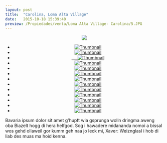 ```yaml
---
layout: post
title:  "Carolina, Loma Alta Village"
date:   2015-10-18 15:39:40
preview: /Propiedades/venta/Loma Alta Village- Carolina/5.JPG
---
```


<center>
	<div class="mainImg">
		<img src="/Edweb/Propiedades/venta/Loma Alta Village- Carolina/5.JPG" class="custom">
	</div>
	<!--aqui comienza las fotos pequeñas -->
	<ul class="thumbnails">
	  <li>
	    <a href="/Edweb/Propiedades/venta/Loma Alta Village- Carolina/5.JPG">
	      <img class="tumbnails" src="/Edweb/Propiedades/venta/Loma Alta Village- Carolina/5.JPG" alt="Thumbnail">
	    </a>
	  </li>
	  <li>
	    <a href="/Edweb/Propiedades/venta/Loma Alta Village- Carolina/1.JPG">
	      <img class="tumbnails" src="/Edweb/Propiedades/venta/Loma Alta Village- Carolina/1.JPG" alt="Thumbnail">
	    </a>
	  </li>
	  <li>
	    <a href="/Edweb/Propiedades/venta/Loma Alta Village- Carolina/2.JPG">
	      <img class="tumbnails" src="/Edweb/Propiedades/venta/Loma Alta Village- Carolina/2.JPG" alt="Thumbnail">
	    </a>
	  </li>
	  <li>
	    <a href="/Edweb/Propiedades/venta/Loma Alta Village- Carolina/3.JPG">
	      <img class="tumbnails" src="/Edweb/Propiedades/venta/Loma Alta Village- Carolina/3.JPG" alt="Thumbnail">
	    </a>
	  </li>
	  <li>
	    <a href="/Edweb/Propiedades/venta/Loma Alta Village- Carolina/4.JPG">
	      <img class="tumbnails" src="/Edweb/Propiedades/venta/Loma Alta Village- Carolina/4.JPG" alt="Thumbnail">
	    </a>
	  </li>
	  <li>
	    <a href="/Edweb/Propiedades/venta/Loma Alta Village- Carolina/6.JPG">
	      <img class="tumbnails" src="/Edweb/Propiedades/venta/Loma Alta Village- Carolina/6.JPG" alt="Thumbnail">
	    </a>
	  </li>
	  <li>
	    <a href="/Edweb/Propiedades/venta/Loma Alta Village- Carolina/7.JPG">
	      <img class="tumbnails" src="/Edweb/Propiedades/venta/Loma Alta Village- Carolina/7.JPG" alt="Thumbnail">
	    </a>
	  </li>
	  <li>
	    <a href="/Edweb/Propiedades/venta/Loma Alta Village- Carolina/8.JPG">
	      <img class="tumbnails" src="/Edweb/Propiedades/venta/Loma Alta Village- Carolina/8.JPG" alt="Thumbnail">
	    </a>
	  </li>
	  <li>
	    <a href="/Edweb/Propiedades/venta/Loma Alta Village- Carolina/9.JPG">
	      <img class="tumbnails" src="/Edweb/Propiedades/venta/Loma Alta Village- Carolina/9.JPG" alt="Thumbnail">
	    </a>
	  </li>
	  <li>
	    <a href="/Edweb/Propiedades/venta/Loma Alta Village- Carolina/10.JPG">
	      <img class="tumbnails" src="/Edweb/Propiedades/venta/Loma Alta Village- Carolina/10.JPG" alt="Thumbnail">
	    </a>
	  </li>
	  <li>
	    <a href="/Edweb/Propiedades/venta/Loma Alta Village- Carolina/11.JPG">
	      <img class="tumbnails" src="/Edweb/Propiedades/venta/Loma Alta Village- Carolina/11.JPG" alt="Thumbnail">
	    </a>
	  </li>
	  <li>
	    <a href="/Edweb/Propiedades/venta/Loma Alta Village- Carolina/12.JPG">
	      <img class="tumbnails" src="/Edweb/Propiedades/venta/Loma Alta Village- Carolina/12.JPG" alt="Thumbnail">
	    </a>
	  </li>
	  <li>
	    <a href="/Edweb/Propiedades/venta/Loma Alta Village- Carolina/13.JPG">
	      <img class="tumbnails" src="/Edweb/Propiedades/venta/Loma Alta Village- Carolina/13.JPG" alt="Thumbnail">
	    </a>
	  </li>
	</ul>
	<script src="https://ajax.googleapis.com/ajax/libs/jquery/1.9.1/jquery.min.js"></script>
	<script type="text/javascript" src="/js/jquery.simpleGal.js"></script>
	<script>
		$(document).ready(function () {
			$('.thumbnails').simpleGal({
				mainImage: '.custom'
			});
		});
	</script>
</center>

Bavaria ipsum dolor sit amet g’hupft wia gsprunga wolln dringma aweng oba Biazelt hogg di hera helfgod. Sog i hawadere midananda nomoi a bissal wos gehd ollaweil gor kumm geh naa jo leck mi, Xaver: Weiznglasl i hob di liab des muas ma hoid kenna.
